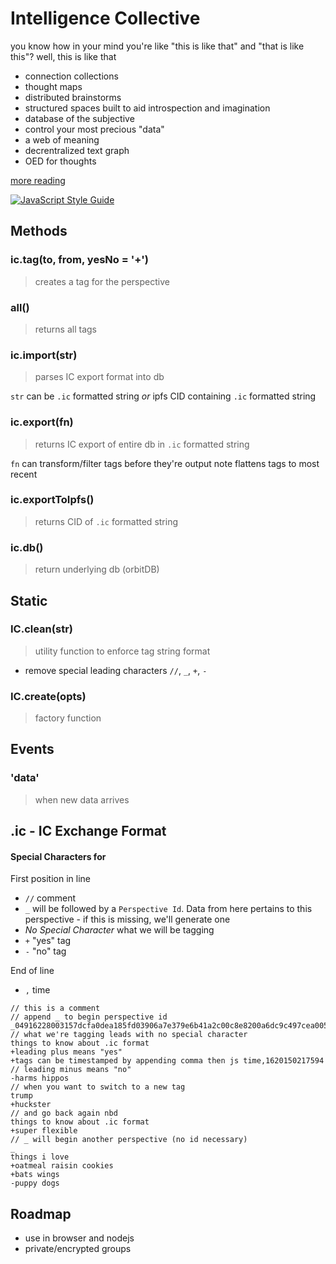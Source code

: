 # Intelligence Collective

you know how in your mind you're like "this is like that" and "that is like this"? well, this is like that

* connection collections
* thought maps
* distributed brainstorms
* structured spaces built to aid introspection and imagination
* database of the subjective
* control your most precious "data"
* a web of meaning
* decrentralized text graph
* OED for thoughts

[more reading](/docs)

[![JavaScript Style Guide](https://img.shields.io/badge/code_style-standard-brightgreen.svg)](https://standardjs.com)

## Methods

### ic.tag(to, from, yesNo = '+')
> creates a tag for the perspective

### all()
> returns all tags


### ic.import(str)
> parses IC export format into db

`str` can be `.ic` formatted string *or* ipfs CID containing `.ic` formatted string

### ic.export(fn)
> returns IC export of entire db in `.ic` formatted string

`fn` can transform/filter tags before they're output
note flattens tags to most recent

### ic.exportToIpfs()
> returns CID of `.ic` formatted string

### ic.db()
> return underlying db (orbitDB)

## Static

### IC.clean(str)
> utility function to enforce tag string format

* remove special leading characters `//`, `_`, `+`, `-`

### IC.create(opts)
> factory function 

## Events

### 'data'
> when new data arrives


## .ic - IC Exchange Format

#### Special Characters for 

First position in line

* `//` comment
* `_` will be followed by a `Perspective Id`. Data from here pertains to this perspective - if this is missing, we'll generate one
* *No Special Character* what we will be tagging
* `+` "yes" tag
* `-` "no" tag

End of line

* `,` time


```
// this is a comment
// append _ to begin perspective id
_04916228003157dcfa0dea185fd03906a7e379e6b41a2c00c8e8200a6dc9c497cea0053387a1194d526b48d9f3f5f8448080aca756de8351c2589dc4a9a881014b
// what we're tagging leads with no special character
things to know about .ic format
+leading plus means "yes"
+tags can be timestamped by appending comma then js time,1620150217594
// leading minus means "no"
-harms hippos
// when you want to switch to a new tag
trump
+huckster
// and go back again nbd
things to know about .ic format
+super flexible
// _ will begin another perspective (no id necessary)
_
things i love
+oatmeal raisin cookies
+bats wings
-puppy dogs

```

## Roadmap

* use in browser and nodejs
* private/encrypted groups
